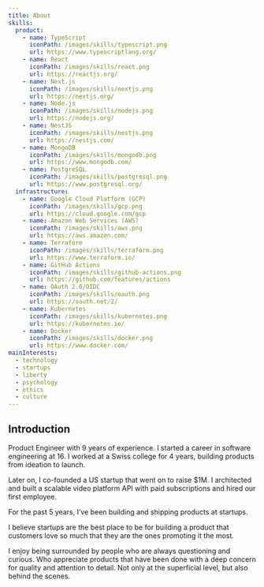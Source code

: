 ```yaml
---
title: About
skills:
  product:
    - name: TypeScript
      iconPath: /images/skills/typescript.png
      url: https://www.typescriptlang.org/
    - name: React
      iconPath: /images/skills/react.png
      url: https://reactjs.org/
    - name: Next.js
      iconPath: /images/skills/nextjs.png
      url: https://nextjs.org/
    - name: Node.js
      iconPath: /images/skills/nodejs.png
      url: https://nodejs.org/
    - name: NestJS
      iconPath: /images/skills/nestjs.png
      url: https://nestjs.com/
    - name: MongoDB
      iconPath: /images/skills/mongodb.png
      url: https://www.mongodb.com/
    - name: PostgreSQL
      iconPath: /images/skills/postgresql.png
      url: https://www.postgresql.org/
  infrastructure:
    - name: Google Cloud Platform (GCP)
      iconPath: /images/skills/gcp.png
      url: https://cloud.google.com/gcp
    - name: Amazon Web Services (AWS)
      iconPath: /images/skills/aws.png
      url: https://aws.amazon.com/
    - name: Terraform
      iconPath: /images/skills/terraform.png
      url: https://www.terraform.io/
    - name: GitHub Actions
      iconPath: /images/skills/github-actions.png
      url: https://github.com/features/actions
    - name: OAuth 2.0/OIDC
      iconPath: /images/skills/oauth.png
      url: https://oauth.net/2/
    - name: Kubernetes
      iconPath: /images/skills/kubernetes.png
      url: https://kubernetes.io/
    - name: Docker
      iconPath: /images/skills/docker.png
      url: https://www.docker.com/
mainInterests:
  - technology
  - startups
  - liberty
  - psychology
  - ethics
  - culture
---
```


## Introduction

Product Engineer with 9 years of experience. I started a career in software engineering at 16. I
worked at a Swiss college for 4 years, building products from ideation to launch.

Later on, I co-founded a US startup that went on to raise $1M. I architected and built a scalable
video platform API with paid subscriptions and hired our first employee.

For the past 5 years, I’ve been building and shipping products at startups.

I believe startups are the best place to be for building a product that customers love so much that
they are the ones promoting it the most.

I enjoy being surrounded by people who are always questioning and curious. Who appreciate products
that have been done with a deep concern for quality and attention to detail. Not only at the
superficial level, but also behind the scenes.
